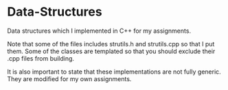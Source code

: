 # Data-Structures
Data structures which I implemented in C++ for my assignments.


Note that some of the files includes strutils.h and strutils.cpp so that I put them.
Some of the classes are templated so that you should exclude their .cpp files from building.

It is also important to state that these implementations are not fully generic.
They are modified for my own assignments.
 
